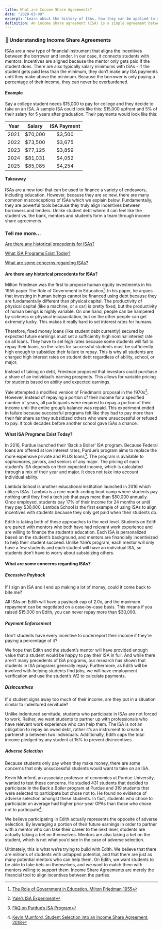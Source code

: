 ```yaml
---
title: What are Income Share Agreements?
date: "2020-03-09"
excerpt: "Learn about the history of ISAs, how they can be applied to student debt, and how Edith can help you"
definition: An income share agreement (ISA) is a simple agreement between two parties where the borrower repays the lender with a portion of their income for a predetermined time.
---
```


### 🤔 Understanding Income Share Agreements

ISAs are a new type of financial instrument that aligns the incentives between the borrower and lender. In our case, it connects students with mentors. Incentives are aligned because the mentor only gets paid if the student does. There are also typically salary minimums with ISAs - if the student gets paid less than the minimum, they don’t make any ISA payments until they make above the minimum. Because the borrower is only paying a percentage of their income, they can never be overburdened.

#### Example

Say a college student needs $15,000 to pay for college and they decide to take on an ISA. A sample ISA could look like this: $15,000 upfront and 5% of their salary for 5 years after graduation. Their payments would look like this:

| Year | Salary             | ISA Payment  |
| ---- |:------------------:|:------------:|
| 2021 | $70,000            | $3,500       |
| 2022 | $73,500            | $3,675       |
| 2023 | $77,125            | $3,859       |
| 2024 | $81,031            | $4,052       |
| 2025 | $85,085            | $4,254       |

#### Takeaway

ISAs are a new tool that can be used to finance a variety of endeavors, including education. However, because they are so new, there are many common misconceptions of ISAs which we explain below. Fundamentally, they are powerful tools because they truly align incentives between borrowers and lenders. Unlike student debt where it can feel like the student vs. the bank, mentors and students form a team through income share agreements.

### Tell me more…

[Are there any historical precedents for ISAs?](#q1)

[What ISA Programs Exist Today?](#q2)

[What are some concerns regarding ISAs?](#q3)

<div class='anchor'><a name='q1'></a></div>

#### Are there any historical precedents for ISAs?

Milton Friedman was the first to propose human equity investments in his 1955 paper The Role of Government in Education[^1]. In his paper, he argues that investing in human beings cannot be financed using debt because they are fundamentally different than physical capital. The productivity of physical capital (like a machine, or a car) is pretty fixed, but the productivity of human beings is highly variable. On one hand, people can be hampered by sickness or physical incapacitation, but on the other people can get extremely lucky. This makes it really hard to set interest rates for humans.

Therefore, fixed money loans (like student debt currently) secured by expected future earnings must set a sufficiently high nominal interest rate on all loans. They have to set high rates because some students will fail to repay their loans, so the rates for successful students must be sufficiently high enough to subsidize their failure to repay. This is why all students are charged high interest rates on student debt regardless of ability, school, or major.

Instead of taking on debt, Friedman proposed that investors could purchase a share of an individual’s earning prospects. This allows for variable pricing for students based on ability and expected earnings.

Yale attempted a modified version of Friedman’s proposal in the 1970s[^2]. However, instead of repaying a portion of their income for a specified number of years, all participants were required to repay a portion of their income until the entire group’s balance was repaid. This experiment ended in failure because successful programs felt like they had to pay more than their fair share as they subsidized others who were unsuccessful or refused to pay. It took decades before another school gave ISAs a chance.

<div class='anchor'><a name='q2'></a></div>

#### What ISA Programs Exist Today?

In 2016, Purdue launched their ‘Back a Boiler’ ISA program. Because Federal loans are offered at low interest rates, Purdue’s program aims to replace the more expensive private and PLUS loans[^3]. The program is available to sophomores, juniors, and seniors of any major. The pricing of each student’s ISA depends on their expected income, which is calculated through a mix of their year and major. It does not take into account individual ability.

Lambda School is another educational institution launched in 2016 which utilizes ISAs. Lambda is a nine month coding boot camp where students pay nothing until they find a tech job that pays more than $50,000 annually. Once employed, students pay 17% of their income for 24 months or until they pay $30,000. Lambda School is the first example of using ISAs to align incentives with students because they only get paid when their students do.

Edith is taking both of these approaches to the next level. Students on Edith are paired with mentors who both have had relevant work experience and are willing to finance the student’s education. Each ISA is personalized based on the student’s background, and mentors are financially incentivized to help their student succeed. Unlike Yale’s program, each mentor will only have a few students and each student will have an individual ISA, so students don’t have to worry about subsidizing others.

<div class='anchor'><a name='q3'></a></div>

#### What are some concerns regarding ISAs?
##### Excessive Payback

If I sign an ISA and I end up making a lot of money, could it come back to bite me?

All ISAs on Edith will have a payback cap of 2.0x, and the maximum repayment can be negotiated on a case-by-case basis. This means if you raised $15,000 on Edith, you can never repay more than $30,000.

##### Payment Enforcement

Don’t students have every incentive to underreport their income if they’re paying a percentage of it?

We hope that Edith and the student’s mentor will have provided enough value that a student would be happy to pay their ISA in full. And while there aren’t many precedents of ISA programs, our research has shown that students in ISA programs generally repay. Furthermore, as Edith will be involved with helping students find jobs, we will have employment verification and use the student’s W2 to calculate payments.

##### Disincentives

If a student signs away too much of their income, are they put in a situation similar to indentured servitude?

Unlike indentured servitude, students who participate in ISAs are not forced to work. Rather, we want students to partner up with professionals who have relevant work experience who can help them. The ISA is not an obligation to repay an owed debt, rather it’s an instrument to create a partnership between two individuals. Additionally, Edith caps the total income pledged by any student at 15% to prevent disincentives.

##### Adverse Selection

Because students only pay when they make money, there are some concerns that only unsuccessful students would want to take on an ISA.

Kevin Mumford, an associate professor of economics at Purdue University, wanted to test these concerns. He studied 431 students that decided to participate in the Back a Boiler program at Purdue and 319 students that were selected to participate but chose not to. He found no evidence of adverse selection amongst these students. In fact, students who chose to participate on average had higher prior-year GPAs than those who chose not to participate[^4].

We believe participating in Edith actually represents the opposite of adverse selection. By leveraging a portion of their future earnings in order to partner with a mentor who can take their career to the next level, students are actually taking a bet on themselves. Mentors are also taking a bet on the student, which is not what you’d see in the case of adverse selection.

Ultimately, this is what we’re trying to build with Edith. We believe that there are millions of students with untapped potential, and that there are just as many potential mentors who can help them. On Edith, we want students to be able to take bets on themselves, and we want to match them with mentors willing to support them. Income Share Agreements are merely the financial tool to align incentives between the parties.


[^1]: [The Role of Government in Education, Milton Friedman 1955](http://la.utexas.edu/users/hcleaver/330T/350kPEEFriedmanRoleOfGovttable.pdf)
[^2]: [Yale’s ISA Experiment](https://incomeshareagreements.org/income-share-agreements-isas/)
[^3]: [FAQ on Purdue’s ISA Program](https://www.purdue.edu/backaboiler/FAQ/index.html)
[^4]: [Kevin Mumford, Student Selection into an Income Share Agreement, 2018](https://krannert.purdue.edu/faculty/kjmumfor/papers/Mumford%20Income%20Share%20Agreement%20Selection.pdf)

